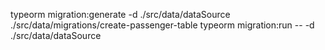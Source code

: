 typeorm migration:generate -d ./src/data/dataSource ./src/data/migrations/create-passenger-table
typeorm migration:run -- -d ./src/data/dataSource

